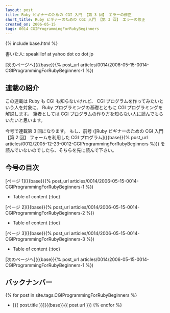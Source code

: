 ```yaml
---
layout: post
title: Ruby ビギナーのための CGI 入門 【第 3 回】 エラーの修正
short_title: Ruby ビギナーのための CGI 入門 【第 3 回】 エラーの修正
created_on: 2006-05-15
tags: 0014 CGIProgrammingForRubyBeginners
---
```

{% include base.html %}


書いた人: speakillof at yahoo dot co dot jp

[次のページへ]({{base}}{% post_url articles/0014/2006-05-15-0014-CGIProgrammingForRubyBeginners-1 %})

## 連載の紹介

この連載は Ruby も CGI も知らないけれど、
CGI プログラムを作ってみたいという人を対象に、
Ruby プログラミングの基礎とともに CGI プログラミングを解説します。
筆者としては CGI プログラムの作り方を知らない人に読んでもらいたいと思います。

今号で連載第 3 回になります。
もし、前号 ([Ruby ビギナーのための CGI 入門 【第 2 回】 フォームを利用した CGI プログラム]({{base}}{% post_url articles/0012/2005-12-23-0012-CGIProgrammingForRubyBeginners %}))
を読んでいないのでしたら、そちらを先に読んで下さい。

## 今号の目次

[ページ 1]({{base}}{% post_url articles/0014/2006-05-15-0014-CGIProgrammingForRubyBeginners-1 %})

* Table of content
{:toc}


[ページ 2]({{base}}{% post_url articles/0014/2006-05-15-0014-CGIProgrammingForRubyBeginners-2 %})

* Table of content
{:toc}


[ページ 3]({{base}}{% post_url articles/0014/2006-05-15-0014-CGIProgrammingForRubyBeginners-3 %})

* Table of content
{:toc}


[次のページへ]({{base}}{% post_url articles/0014/2006-05-15-0014-CGIProgrammingForRubyBeginners-1 %})

## バックナンバー

{% for post in site.tags.CGIProgrammingForRubyBeginners %}
  - [{{ post.title }}]({{base}}{{ post.url }})
{% endfor %}


